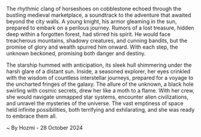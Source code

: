 
The rhythmic clang of horseshoes on cobblestone echoed through the bustling medieval marketplace, a soundtrack to the adventure that awaited beyond the city walls.  A young knight, his armor gleaming in the sun, prepared to embark on a perilous journey. Rumors of a lost treasure, hidden deep within a forgotten forest, had stirred his spirit.  He would face treacherous mountains, shadowy creatures, and cunning bandits, but the promise of glory and wealth spurred him onward.  With each step, the unknown beckoned, promising both danger and destiny.

The starship hummed with anticipation, its sleek hull shimmering under the harsh glare of a distant sun.  Inside, a seasoned explorer, her eyes crinkled with the wisdom of countless interstellar journeys, prepared for a voyage to the uncharted fringes of the galaxy.  The allure of the unknown, a black hole swirling with cosmic secrets, drew her like a moth to a flame.  With her crew, she would navigate unmapped star systems, encounter alien civilizations, and unravel the mysteries of the universe.  The vast emptiness of space held infinite possibilities, both terrifying and exhilarating, and she was ready to embrace them all. 

~ By Hozmi - 28 October 2024

